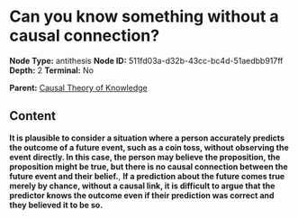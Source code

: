 # Can you know something without a causal connection?

**Node Type:** antithesis
**Node ID:** 511fd03a-d32b-43cc-bc4d-51aedbb917ff
**Depth:** 2
**Terminal:** No

**Parent:** [Causal Theory of Knowledge](causal-theory-of-knowledge.md)

## Content

**It is plausible to consider a situation where a person accurately predicts the outcome of a future event, such as a coin toss, without observing the event directly. In this case, the person may believe the proposition, the proposition might be true, but there is no causal connection between the future event and their belief.**, **If a prediction about the future comes true merely by chance, without a causal link, it is difficult to argue that the predictor knows the outcome even if their prediction was correct and they believed it to be so.**
